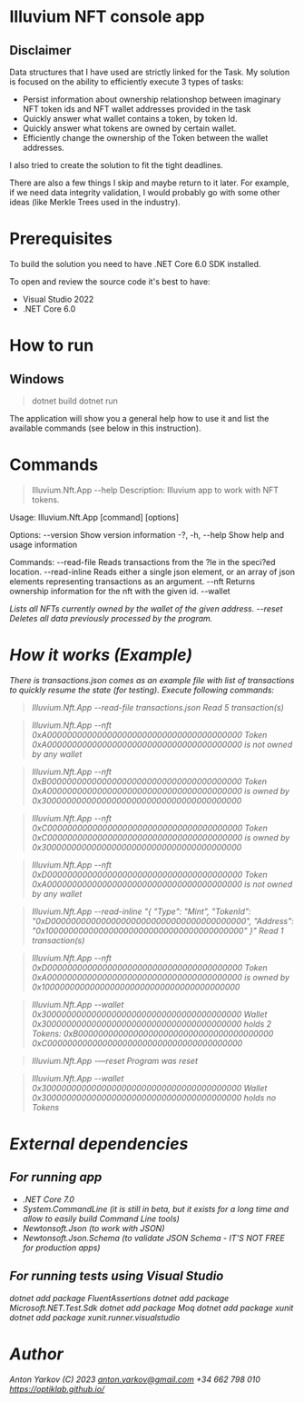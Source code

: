
# Illuvium NFT console app

## Disclaimer

Data structures that I have used are strictly linked for the Task. My solution is focused on the ability to efficiently execute 3 types of tasks:
- Persist information about ownership relationshop between imaginary NFT token ids and NFT wallet addresses provided in the task
- Quickly answer what wallet contains a token, by token Id. 
- Quickly answer what tokens are owned by certain wallet.
- Efficiently change the ownership of the Token between the wallet addresses.

I also tried to create the solution to fit the tight deadlines.

There are also a few things I skip and maybe return to it later. For example, if we need data integrity validation, I would probably go with some other ideas (like Merkle Trees used in the industry).

# Prerequisites

To build the solution you need to have .NET Core 6.0 SDK installed.

To open and review the source code it's best to have:
- Visual Studio 2022
- .NET Core 6.0

# How to run

## Windows

>dotnet build
>dotnet run

The application will show you a general help how to use it and list the available commands (see below in this instruction).

# Commands

>Illuvium.Nft.App --help
Description:
  Illuvium app to work with NFT tokens.

Usage:
  Illuvium.Nft.App [command] [options]

Options:
  --version       Show version information
  -?, -h, --help  Show help and usage information

Commands:
  --read-file <file>    Reads transactions from the ?le in the speci?ed location.
  --read-inline <json>  Reads either a single json element, or an array of json elements representing transactions as an argument.
  --nft <tokenId>       Returns ownership information for the nft with the given id.
  --wallet <Address>    Lists all NFTs currently owned by the wallet of the given address.
  --reset               Deletes all data previously processed by the program.

# How it works (Example)

There is transactions.json comes as an example file with list of transactions to quickly resume the state (for testing). Execute following commands:

>Illuvium.Nft.App --read-file transactions.json 
Read 5 transaction(s) 

>Illuvium.Nft.App --nft 0xA000000000000000000000000000000000000000
Token 0xA000000000000000000000000000000000000000 is not owned by any wallet 

>Illuvium.Nft.App --nft 0xB000000000000000000000000000000000000000
Token 0xA000000000000000000000000000000000000000 is owned by 0x3000000000000000000000000000000000000000 

>Illuvium.Nft.App --nft 0xC000000000000000000000000000000000000000
Token 0xC000000000000000000000000000000000000000 is owned by 0x3000000000000000000000000000000000000000 

>Illuvium.Nft.App --nft 0xD000000000000000000000000000000000000000
Token 0xA000000000000000000000000000000000000000 is not owned by any wallet 

>Illuvium.Nft.App --read-inline  "{ \"Type\": \"Mint\", \"TokenId\": \"0xD000000000000000000000000000000000000000\", \"Address\": \"0x1000000000000000000000000000000000000000\" }"
Read 1 transaction(s) 

>Illuvium.Nft.App --nft 0xD000000000000000000000000000000000000000
Token 0xA000000000000000000000000000000000000000 is owned by 0x1000000000000000000000000000000000000000 

>Illuvium.Nft.App --wallet 0x3000000000000000000000000000000000000000
Wallet 0x3000000000000000000000000000000000000000 holds 2 Tokens: 
0xB000000000000000000000000000000000000000 
0xC000000000000000000000000000000000000000 

>Illuvium.Nft.App -—reset 
Program was reset 

>Illuvium.Nft.App --wallet 0x3000000000000000000000000000000000000000
Wallet 0x3000000000000000000000000000000000000000 holds no Tokens 

# External dependencies

## For running app

- .NET Core 7.0
- System.CommandLine (it is still in beta, but it exists for a long time and allow to easily build Command Line tools)
- Newtonsoft.Json (to work with JSON)
- Newtonsoft.Json.Schema (to validate JSON Schema - IT'S NOT FREE for production apps)

## For running tests using Visual Studio

dotnet add package FluentAssertions
dotnet add package Microsoft.NET.Test.Sdk
dotnet add package Moq
dotnet add package xunit
dotnet add package xunit.runner.visualstudio

# Author

Anton Yarkov (C) 2023
anton.yarkov@gmail.com
+34 662 798 010
https://optiklab.github.io/
